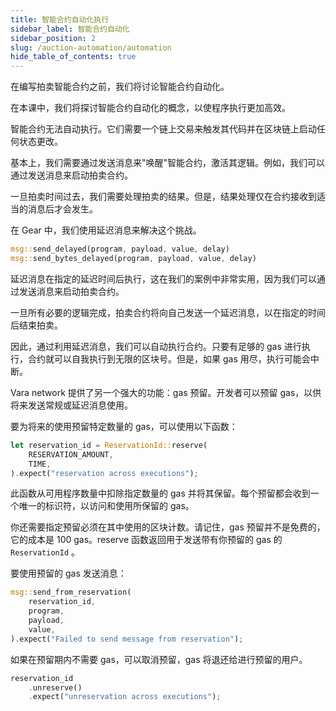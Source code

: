 ```yaml
---
title: 智能合约自动化执行
sidebar_label: 智能合约自动化
sidebar_position: 2
slug: /auction-automation/automation
hide_table_of_contents: true
---
```


在编写拍卖智能合约之前，我们将讨论智能合约自动化。

在本课中，我们将探讨智能合约自动化的概念，以使程序执行更加高效。

智能合约无法自动执行。它们需要一个链上交易来触发其代码并在区块链上启动任何状态更改。

基本上，我们需要通过发送消息来"唤醒"智能合约，激活其逻辑。例如，我们可以通过发送消息来启动拍卖合约。

一旦拍卖时间过去，我们需要处理拍卖的结果。但是，结果处理仅在合约接收到适当的消息后才会发生。

在 Gear 中，我们使用延迟消息来解决这个挑战。

```rust
msg::send_delayed(program, payload, value, delay)
msg::send_bytes_delayed(program, payload, value, delay)
```

延迟消息在指定的延迟时间后执行，这在我们的案例中非常实用，因为我们可以通过发送消息来启动拍卖合约。

一旦所有必要的逻辑完成，拍卖合约将向自己发送一个延迟消息，以在指定的时间后结束拍卖。

因此，通过利用延迟消息，我们可以自动执行合约。只要有足够的 gas 进行执行，合约就可以自我执行到无限的区块号。但是，如果 gas 用尽，执行可能会中断。

Vara network 提供了另一个强大的功能：gas 预留。开发者可以预留 gas，以供将来发送常规或延迟消息使用。

要为将来的使用预留特定数量的 gas，可以使用以下函数：

```rust
let reservation_id = ReservationId::reserve(
    RESERVATION_AMOUNT,
    TIME,
).expect("reservation across executions");
```

此函数从可用程序数量中扣除指定数量的 gas 并将其保留。每个预留都会收到一个唯一的标识符，以访问和使用所保留的 gas。

你还需要指定预留必须在其中使用的区块计数。请记住，gas 预留并不是免费的，它的成本是 100 gas。reserve 函数返回用于发送带有你预留的 gas 的 `ReservationId` 。

要使用预留的 gas 发送消息：

```rust
msg::send_from_reservation(
    reservation_id,
    program,
    payload,
    value,
).expect("Failed to send message from reservation");
```

如果在预留期内不需要 gas，可以取消预留，gas 将退还给进行预留的用户。

```rust
reservation_id
    .unreserve()
    .expect("unreservation across executions");
```
